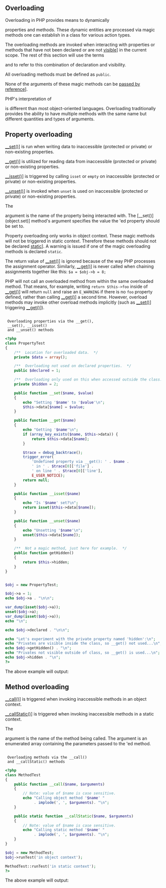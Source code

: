 
 
## Overloading
 
 Overloading in PHP provides means to dynamically <!-- start quote -->
<!--
create
--> properties and methods. These dynamic entities are processed via magic methods one can establish in a class for various action types. 
 
 The overloading methods are invoked when interacting with properties or methods that have not been declared or are not [visible](language.oop5.visibility)] in the current scope. The rest of this section will use the terms <!-- start quote -->
<!--
inaccessible properties
--> and <!-- start quote -->
<!--
inaccessible
   methods
--> to refer to this combination of declaration and visibility. 
 
 All overloading methods must be defined as `public`. 
 
<div class="note">
     
 None of the arguments of these magic methods can be [passed by
    reference](functions.arguments.by-reference)]. 
 
</div>
 
<div class="note">
     
 PHP's interpretation of <!-- start quote -->
<!--
overloading
--> is different than most object-oriented languages. Overloading traditionally provides the ability to have multiple methods with the same name but different quantities and types of arguments. 
 
</div>
 
 
## Property overloading
 
<!-- start methodsynopsis -->
<!--

    public void__set
    stringname
    mixedvalue
   
-->
 
<!-- start methodsynopsis -->
<!--

    public mixed__get
    stringname
   
-->
 
<!-- start methodsynopsis -->
<!--

    public bool__isset
    stringname
   
-->
 
<!-- start methodsynopsis -->
<!--

    public void__unset
    stringname
   
-->
 
 [__set()](object.set)] is run when writing data to inaccessible (protected or private) or non-existing properties. 
 
 [__get()](object.get)] is utilized for reading data from inaccessible (protected or private) or non-existing properties. 
 
 [__isset()](object.isset)] is triggered by calling `isset` or `empty` on inaccessible (protected or private) or non-existing properties. 
 
 [__unset()](object.unset)] is invoked when `unset` is used on inaccessible (protected or private) or non-existing properties. 
 
 The <!-- start varname -->
<!--
$name
--> argument is the name of the property being interacted with. The [__set()](object.set)] method's <!-- start varname -->
<!--
$value
--> argument specifies the value the <!-- start varname -->
<!--
$name
-->'ed property should be set to. 
 
 Property overloading only works in object context. These magic methods will not be triggered in static context. Therefore these methods should not be declared [static](language.oop5.static)]. A warning is issued if one of the magic overloading methods is declared `static`. 
 
<div class="note">
     
 The return value of [__set()](object.set)] is ignored because of the way PHP processes the assignment operator. Similarly, [__get()](object.get)] is never called when chaining assignments together like this: ` $a = $obj->b = 8; ` 
 
</div>
 
<div class="note">
     
 PHP will not call an overloaded method from within the same overloaded method. That means, for example, writing `return $this->foo` inside of [__get()](object.get)] will return `null` and raise an `E_WARNING` if there is no `foo` property defined, rather than calling [__get()](object.get)] a second time. However, overload methods may invoke other overload methods implicitly (such as [__set()](object.set)] triggering [__get()](object.get)]). 
 
</div>
 
<div class="example">
     
## 
     Overloading properties via the __get(),
     __set(), __isset()
     and __unset() methods
    
 

```php
<?php
class PropertyTest
{
    /**  Location for overloaded data.  */
    private $data = array();

    /**  Overloading not used on declared properties.  */
    public $declared = 1;

    /**  Overloading only used on this when accessed outside the class.  */
    private $hidden = 2;

    public function __set($name, $value)
    {
        echo "Setting '$name' to '$value'\n";
        $this->data[$name] = $value;
    }

    public function __get($name)
    {
        echo "Getting '$name'\n";
        if (array_key_exists($name, $this->data)) {
            return $this->data[$name];
        }

        $trace = debug_backtrace();
        trigger_error(
            'Undefined property via __get(): ' . $name .
            ' in ' . $trace[0]['file'] .
            ' on line ' . $trace[0]['line'],
            E_USER_NOTICE);
        return null;
    }

    public function __isset($name)
    {
        echo "Is '$name' set?\n";
        return isset($this->data[$name]);
    }

    public function __unset($name)
    {
        echo "Unsetting '$name'\n";
        unset($this->data[$name]);
    }

    /**  Not a magic method, just here for example.  */
    public function getHidden()
    {
        return $this->hidden;
    }
}


$obj = new PropertyTest;

$obj->a = 1;
echo $obj->a . "\n\n";

var_dump(isset($obj->a));
unset($obj->a);
var_dump(isset($obj->a));
echo "\n";

echo $obj->declared . "\n\n";

echo "Let's experiment with the private property named 'hidden':\n";
echo "Privates are visible inside the class, so __get() not used...\n";
echo $obj->getHidden() . "\n";
echo "Privates not visible outside of class, so __get() is used...\n";
echo $obj->hidden . "\n";
?>
```
 
The above example will output:
 
<!-- start screen -->
<!--


Setting 'a' to '1'
Getting 'a'
1

Is 'a' set?
bool(true)
Unsetting 'a'
Is 'a' set?
bool(false)

1

Let's experiment with the private property named 'hidden':
Privates are visible inside the class, so __get() not used...
2
Privates not visible outside of class, so __get() is used...
Getting 'hidden'


Notice:  Undefined property via __get(): hidden in <file> on line 70 in <file> on line 29

    
-->
 
</div>
 
 
 
## Method overloading
 
<!-- start methodsynopsis -->
<!--

    public mixed__call
    stringname
    arrayarguments
   
-->
 
<!-- start methodsynopsis -->
<!--

    public static mixed__callStatic
    stringname
    arrayarguments
   
-->
 
 [__call()](object.call)] is triggered when invoking inaccessible methods in an object context. 
 
 [__callStatic()](object.callstatic)] is triggered when invoking inaccessible methods in a static context. 
 
 The <!-- start varname -->
<!--
$name
--> argument is the name of the method being called. The <!-- start varname -->
<!--
$arguments
--> argument is an enumerated array containing the parameters passed to the <!-- start varname -->
<!--
$name
-->'ed method. 
 
<div class="example">
     
## 
     Overloading methods via the __call()
     and __callStatic() methods
    
 

```php
<?php
class MethodTest
{
    public function __call($name, $arguments)
    {
        // Note: value of $name is case sensitive.
        echo "Calling object method '$name' "
             . implode(', ', $arguments). "\n";
    }

    public static function __callStatic($name, $arguments)
    {
        // Note: value of $name is case sensitive.
        echo "Calling static method '$name' "
             . implode(', ', $arguments). "\n";
    }
}

$obj = new MethodTest;
$obj->runTest('in object context');

MethodTest::runTest('in static context');
?>
```
 
The above example will output:
 
<!-- start screen -->
<!--


Calling object method 'runTest' in object context
Calling static method 'runTest' in static context

    
-->
 
</div>
 
 
